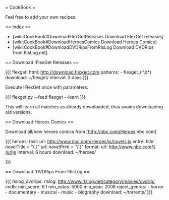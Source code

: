 = CookBook = 

Feel free to add your own recipes.

== Index ==

 * [wiki:CookBook#DownloadFlexGetReleases Download FlexGet releases]
 * [wiki:CookBook#DownloadHeroesComics Download Heroes Comics]
 * [wiki:CookBook#DownloadDVDRipsFromRlsLog Download DVDRips from RlsLog.net]


== Download !FlexGet Releases ==

{{{
flexget:
  html: http://download.flexget.com
  patterns:
    - flexget_\(r\d*\)
  download: ~/flexget/
  interval: 3 days
}}}

Execute !FlexGet once with parameters:

{{{
flexget.py --feed flexget --learn
}}}

This will learn all matches as already downloaded, thus avoids downloading old versions.


== Download Heroes Comics ==

Download all/new heroes comics from [http://nbc.com/Heroes nbc.com]

{{{
heroes:
  text:
    url: http://www.nbc.com/Heroes/js/novels.js
    entry:
      title: novelTitle = "(.*)"
      url: novelPrint = "(.*)"
    format:
      url: http://www.nbc.com%(url)s
  interval: 6 hours
  download: ~/heroes/

}}}

== Download !DVDRips From !RlsLog ==

{{{
rlslog_dvdrips:
  rlslog: http://www.rlslog.net/category/movies/dvdrip/
  imdb:
    min_score: 6.1
    min_votes: 5000
    min_year: 2006
    reject_genres:
      - horror
      - documentary
      - musical
      - music
      - biography
  download: ~/torrents/
}}}